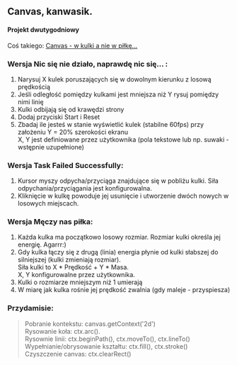 ## Canvas, kanwasik. 
#### Projekt dwutygodniowy  
Coś takiego: [Canvas - w kulki a nie w piłkę...](https://wseii-my.sharepoint.com/:v:/g/personal/rbrzegowy_wsei_edu_pl/EYu-Qxy_FudBtBxuxjvob24B_1fwQ7qT1QvPG4RiBatxNQ?e=AgFjS7&nav=eyJyZWZlcnJhbEluZm8iOnsicmVmZXJyYWxBcHAiOiJTdHJlYW1XZWJBcHAiLCJyZWZlcnJhbFZpZXciOiJTaGFyZURpYWxvZy1MaW5rIiwicmVmZXJyYWxBcHBQbGF0Zm9ybSI6IldlYiIsInJlZmVycmFsTW9kZSI6InZpZXcifX0%3D)
### Wersja Nic się nie działo, naprawdę nic się... :
1. Narysuj X kulek poruszających się w dowolnym kierunku z losową prędkością
1. Jeśli odległość pomiędzy kulkami jest mniejsza niż Y rysuj pomiędzy nimi linię
1. Kulki odbijają się od krawędzi strony
1. Dodaj przyciski Start i Reset
1. Zbadaj ile jesteś w stanie wyświetlić kulek (stabilne 60fps) przy założeniu Y = 20% szerokości ekranu  
X, Y jest definiowane przez użytkownika (pola tekstowe lub np. suwaki - wstępnie uzupełnione)

### Wersja Task Failed Successfully: 
1. Kursor myszy odpycha/przyciąga znajdujące się w pobliżu kulki. Siła odpychania/przyciągania jest konfigurowalna.
2. Kliknięcie w kulkę powoduje jej usunięcie i utworzenie dwóch nowych w losowych miejscach.

### Wersja Męczy nas piłka:
1. Każda kulka ma początkowo losowy rozmiar. Rozmiar kulki określa jej energię. Agarrr:)
2. Gdy kulka łączy się z drugą (linia) energia płynie od kulki słabszej do silniejszej (kulki zmieniają rozmiar).   
Siła kulki to X \* Prędkość + Y \* Masa.  
X, Y konfigurowalne przez użytkownika.
3. Kulki o rozmiarze mniejszym niż 1 umierają
4. W miarę jak kulka rośnie jej prędkość zwalnia (gdy maleje - przyspiesza)

### Przydamisie:
> Pobranie kontekstu: canvas.getContext('2d')  
Rysowanie koła: ctx.arc().  
Rysownie linii: ctx.beginPath(), ctx.moveTo(), ctx.lineTo()     
Wypełnianie/obrysowanie kształtu: ctx.fill(), ctx.stroke()   
Czyszczenie canvas: ctx.clearRect()
